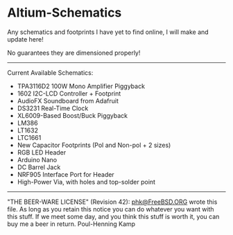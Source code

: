 # Altium-Schematics
Any schematics and footprints I have yet to find online, I will make and update here!

No guarantees they are dimensioned properly!

----------------------------------------------------------------------------
Current Available Schematics:
- TPA3116D2 100W Mono Amplifier Piggyback
- 1602 I2C-LCD Controller + Footprint
- AudioFX Soundboard from Adafruit
- DS3231 Real-Time Clock
- XL6009-Based Boost/Buck Piggyback
- LM386
- LT1632
- LTC1661
- New Capacitor Footprints (Pol and Non-pol + 2 sizes)
- RGB LED Header
- Arduino Nano
- DC Barrel Jack
- NRF905 Interface Port for Header
- High-Power Via, with holes and top-solder point

----------------------------------------------------------------------------
"THE BEER-WARE LICENSE" (Revision 42):
<phk@FreeBSD.ORG> wrote this file.  As long as you retain this notice you
can do whatever you want with this stuff. If we meet some day, and you think
this stuff is worth it, you can buy me a beer in return.   Poul-Henning Kamp